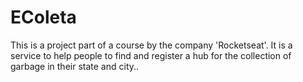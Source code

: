 # EColeta
 This is a project part of a course by the company 'Rocketseat'. It is a service to help people to find and register a hub for the collection of garbage in their state and city..
